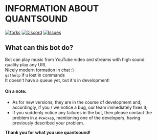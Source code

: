 # INFORMATION ABOUT QUANTSOUND  
[![forks](https://img.shields.io/github/forks/GRTUBORG/quantprod)](https://github.com/GRTUBORG/quantprod/network/members)
[![Discord](https://img.shields.io/discord/526097247285280768)](https://discord.gg/rjMDwaB)
[![Issues](https://img.shields.io/bitbucket/issues/GRTUBORG/quantprod)](https://github.com/GRTUBORG/quantprod/issues)  

## What can this bot do?
Bot can play music from YouTube video and streams with high sound quality play any URL  
Nicely modern formation in chat :)  
`qs!help` if u lost in commands  
It doesn't have a queue yet, but it's in development!   
  
#### On a note:
* As for new versions, they are in the course of development and, accordingly, if you / we notice a bug, our team immediately fixes it;
* If you suddenly notice any failures in the bot, then please contact the problem in a `#смскер`, mentioning one of the developers, having previously described your problem.

**Thank you for what you use quantsound!**
